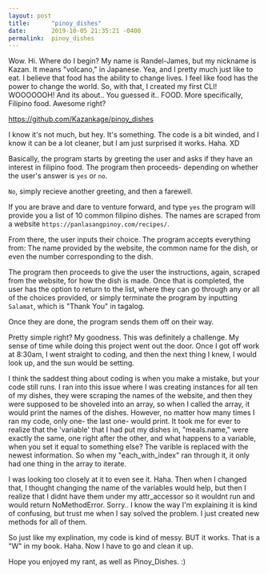 ```yaml
---
layout: post
title:      "pinoy_dishes"
date:       2019-10-05 21:35:21 -0400
permalink:  pinoy_dishes
---
```



Wow. Hi. Where do I begin? My name is Randel-James, but my nickname is Kazan. It means "volcano," in Japanese. Yea, and I pretty much just like to eat. I believe that food has the ability to change lives. I feel like food has the power to change the world. So, with that, I created my first CLI! WOOOOOOH! And its about.. You guessed it.. FOOD. More specifically, Filipino food. Awesome right? 

https://github.com/Kazankage/pinoy_dishes

I know it's not much, but hey. It's something. The code is a bit winded, and I know it can be a lot cleaner, but I am just surprised it works. Haha. XD

Basically, the program starts by greeting the user and asks if they have an interest in filipino food. The program then proceeds- depending on whether the user's answer is `yes` or `no`. 

`No`, simply recieve another greeting, and then a farewell. 

If you are brave and dare to venture forward, and type `yes` the program will provide you a list of 10 common filipino dishes. The names are scraped from a website `https://panlasangpinoy.com/recipes/`. 

From there, the user inputs their choice. The program accepts everything from: The name provided by the website, the common name for the dish, or even the number corresponding to the dish.

The program then proceeds to give the user the instructions, again, scraped from the website, for how the dish is made. Once that is completed, the user has the option to return to the list, where they can go through any or all of the choices provided, or simply terminate the program by inputting `Salamat`, which is "Thank You" in tagalog. 

Once they are done, the program sends them off on their way.

Pretty simple right? My goodness. This was definitely a challenge. My sense of time while doing this project went out the door. Once I got off work at 8:30am, I went straight to coding, and then the next thing I knew, I would look up, and the sun would be setting.  

I think the saddest thing about coding is when you make a mistake, but your code still runs. 
I ran into this issue where I was creating instances for all ten of my dishes, they were scraping the names of the website, and then they were supposed to be shoveled into an array, so when I called the array, it would print the names of the dishes. However, no matter how many times I ran my code, only one- the last one- would print. It took me for ever to realize that the 'variable' that I had put my dishes in, "meals.name," were exactly the same, one right after the other, and what happens to a variable, when you set it equal to something else? The varible is replaced with the newest information. So when my "each_with_index" ran through it, it only had one thing in the array to iterate.

I was looking too closely at it to even see it. Haha. Then when I changed that, I thought changing the name of the variables would help, but then I realize that I didnt have them under my attr_accessor so it wouldnt run and would return NoMethodError. Sorry.. I know the way I'm explaining it is kind of confusing, but trust me when I say solved the problem. I just created new methods for all of them.

So just like my explination, my code is kind of messy. BUT it works. That is a "W" in my book. Haha. Now I have to go and clean it up. 

Hope you enjoyed my rant, as well as Pinoy_Dishes. :)

